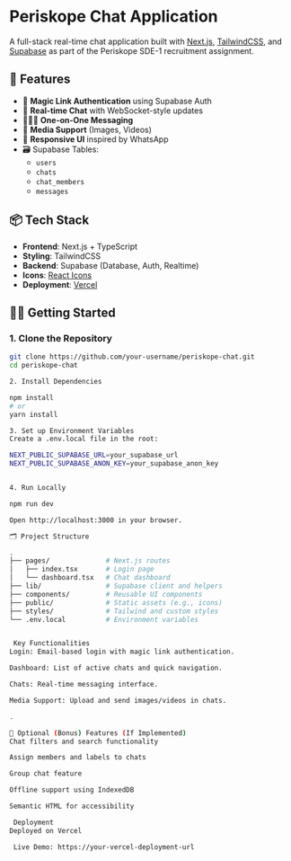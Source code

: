 # Periskope Chat Application

A full-stack real-time chat application built with [Next.js](https://nextjs.org/), [TailwindCSS](https://tailwindcss.com/), and [Supabase](https://supabase.com/) as part of the Periskope SDE-1 recruitment assignment.

## 🚀 Features

- 🔐 **Magic Link Authentication** using Supabase Auth  
- 💬 **Real-time Chat** with WebSocket-style updates  
- 🧑‍🤝‍🧑 **One-on-One Messaging**  
- 📸 **Media Support** (Images, Videos)  
- 🧠 **Responsive UI** inspired by WhatsApp  
- 🗃️ Supabase Tables:
  - `users`
  - `chats`
  - `chat_members`
  - `messages`

## 📦 Tech Stack

- **Frontend**: Next.js + TypeScript  
- **Styling**: TailwindCSS  
- **Backend**: Supabase (Database, Auth, Realtime)  
- **Icons**: [React Icons](https://react-icons.github.io/react-icons)  
- **Deployment**: [Vercel](https://vercel.com)

## 🧑‍💻 Getting Started

### 1. Clone the Repository

```bash
git clone https://github.com/your-username/periskope-chat.git
cd periskope-chat

2. Install Dependencies

npm install
# or
yarn install

3. Set up Environment Variables
Create a .env.local file in the root:

NEXT_PUBLIC_SUPABASE_URL=your_supabase_url
NEXT_PUBLIC_SUPABASE_ANON_KEY=your_supabase_anon_key


4. Run Locally

npm run dev

Open http://localhost:3000 in your browser.

🗂️ Project Structure

.
├── pages/              # Next.js routes
│   ├── index.tsx       # Login page
│   └── dashboard.tsx   # Chat dashboard
├── lib/                # Supabase client and helpers
├── components/         # Reusable UI components
├── public/             # Static assets (e.g., icons)
├── styles/             # Tailwind and custom styles
└── .env.local          # Environment variables


 Key Functionalities
Login: Email-based login with magic link authentication.

Dashboard: List of active chats and quick navigation.

Chats: Real-time messaging interface.

Media Support: Upload and send images/videos in chats.

.

🔧 Optional (Bonus) Features (If Implemented)
Chat filters and search functionality

Assign members and labels to chats

Group chat feature

Offline support using IndexedDB

Semantic HTML for accessibility

 Deployment
Deployed on Vercel

 Live Demo: https://your-vercel-deployment-url




























